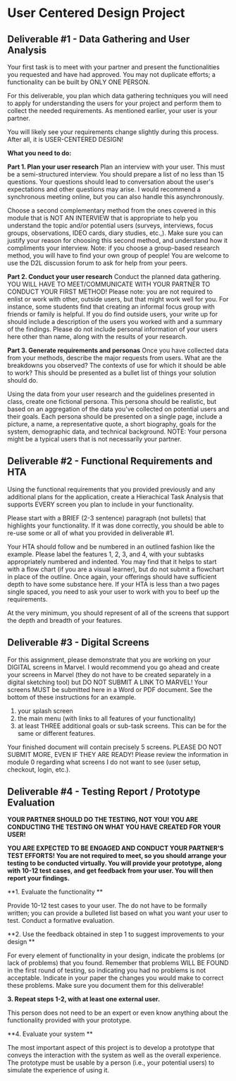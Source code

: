 # User Centered Design Project
## Deliverable #1 - Data Gathering and User Analysis
Your first task is to meet with your partner and present the functionalities you requested and have had approved. You may not duplicate efforts; a functionality can be built by ONLY ONE PERSON.

For this deliverable, you plan which data gathering techniques you will need to apply for understanding the users for your project and perform them to collect the needed requirements. As mentioned earlier, your user is your partner.

You will likely see your requirements change slightly during this process. After all, it is USER-CENTERED DESIGN!

**What you need to do:**

**Part 1. Plan your user research**
Plan an interview with your user. This must be a semi-structured interview. You should prepare a list of no less than 15 questions. Your questions should lead to conversation about the user's expectations and other questions may arise. I would recommend a synchronous meeting online, but you can also handle this asynchronously. 

Choose a second complementary method from the ones covered in this module that is NOT AN INTERVIEW that is appropriate to help you understand the topic and/or potential users (surveys, interviews, focus groups, observations, IDEO cards, diary studies, etc.,). Make sure you can justify your reason for choosing this second method, and understand how it compliments your interview.  Note: if you choose a group-based research method, you will have to find your own group of people!  You are welcome to use the D2L discussion forum to ask for help from your peers. 

**Part 2. Conduct your user research**
Conduct the planned data gathering. YOU WILL HAVE TO MEET/COMMUNICATE WITH YOUR PARTNER TO CONDUCT YOUR FIRST METHOD!  Please note: you are not required to enlist or work with other, outside users, but that might work well for you. For instance, some students find that creating an informal focus group with friends or family is helpful.  If you do find outside users, your write up for should include a description of the users you worked with and a summary of the findings.  Please do not include personal information of your users here other than name, along with the results of your research. 

**Part 3. Generate requirements and personas**
Once you have collected data from your methods, describe the major requests from users. What are the breakdowns you observed? The contexts of use for which it should be able to work? This should be presented as a bullet list of things your solution should do.

Using the data from your user research and the guidelines presented in class, create one fictional persona. This persona should be realistic, but based on an aggregation of the data you've collected on potential users and their goals. Each persona should be presented on a single page, include a picture, a name, a representative quote, a short biography, goals for the system, demographic data, and technical background. NOTE: Your persona might be a typical users that is not necessarily your partner.

## Deliverable #2 - Functional Requirements and HTA
Using the functional requirements that you provided previously and any additional plans for the application, create a Hierachical Task Analysis that supports EVERY screen you plan to include in your functionality.

Please start with a BRIEF (2-3 sentence) paragraph (not bullets) that highlights your functionality. If it was done correctly, you should be able to re-use some or all of what you provided in deliverable #1.   

Your HTA should follow and be numbered in an outlined fashion like the example. Please label the features 1, 2, 3, and 4, with your subtasks appropriately numbered and indented.  You may find that it helps to start with a flow chart (if you are a visual learner), but do not submit a flowchart in place of the outline. Once again, your offerings should have sufficient depth to have some substance here.  If your HTA is less than a two pages single spaced, you need to ask your user to work with you to beef up the requirements.  

At the very minimum, you should represent of all of the screens that support the depth and breadth of your features.

## Deliverable #3 - Digital Screens
For this assignment, please demonstrate that you are working on your DIGITAL screens in Marvel.
I would recommend you go ahead and create your screens in Marvel (they do not have to be created separately in a digital sketching tool) but DO NOT SUBMIT A LINK TO MARVEL!  Your screens MUST be submitted here in a Word or PDF document.  See the bottom of these instructions for an example.
1) your splash screen
2) the main menu (with links to all features of your functionality)
3) at least THREE additional goals or sub-task screens.  This can be for the same or different features.

Your finished document will contain precisely 5 screens.  PLEASE DO NOT SUBMIT MORE, EVEN IF THEY ARE READY!   Please review the information in module 0 regarding what screens I do not want to see (user setup, checkout, login, etc.).

## Deliverable #4 - Testing Report / Prototype Evaluation
**YOUR PARTNER SHOULD DO THE TESTING, NOT YOU!  YOU ARE CONDUCTING THE TESTING ON WHAT YOU HAVE CREATED FOR YOUR USER!**

**YOU ARE EXPECTED TO BE ENGAGED AND CONDUCT YOUR PARTNER'S TEST EFFORTS!  You are not required to meet, so you should arrange your testing to be conducted virtually.  You will provide your prototype, along with 10-12 test cases, and get feedback from your user.  You will then report your findings.**

**1.  Evaluate the functionality **

Provide 10-12 test cases to your user.  The do not have to be formally written; you can provide a bulleted list based on what you want your user to test.  Conduct a formative evaluation.

**2. Use the feedback obtained in step 1 to suggest improvements to your design **

For every element of functionality in your design, indicate the problems (or lack of problems) that you found.  Remember that problems WILL BE FOUND in the first round of testing, so indicating you had no problems is not acceptable.  Indicate in your paper the changes you would make to correct these problems.  Make sure you document them for this deliverable! 

**3.  Repeat steps 1-2, with at least one external user.** 

This person does not need to be an expert or even know anything about the functionality provided with your prototype.

**4. Evaluate your system  **

The most important aspect of this project is to develop a prototype that conveys the interaction with the system as well as the overall experience.  The prototype must be usable by a person (i.e., your potential users) to simulate the experience of using it. 
